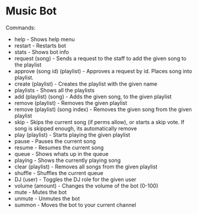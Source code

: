 # Music Bot

Commands:

* help - Shows help menu
* restart - Restarts bot
* stats - Shows bot info 
* request (song) - Sends a request to the staff to add the given song to the playlist
* approve (song id) (playlist) - Approves a request by id. Places song into playlist.
* create (playlist) - Creates the playlist with the given name
* playlists - Shows all the playlists
* add (playlist) (song) - Adds the given song, to the given playlist
* remove (playlist) - Removes the given playlist
* remove (playlist) (song index) - Removes the given song from the given playlist
* skip - Skips the current song (if perms allow), or starts a skip vote. If song is skipped enough, its automatically remove
* play (playlist) - Starts playing the given playlist
* pause - Pauses the current song
* resume - Resumes the current song
* queue - Shows whats up in the queue
* playing - Shows the currently playing song
* clear (playlist) - Removes all songs from the given playlist
* shuffle - Shuffles the current queue
* DJ (user) - Toggles the DJ role for the given user
* volume (amount) - Changes the volume of the bot (0-100)
* mute - Mutes the bot
* unmute - Unmutes the bot
* summon - Moves the bot to your current channel